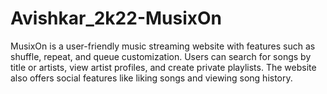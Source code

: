 # Avishkar_2k22-MusixOn
MusixOn is a user-friendly music streaming website with features such as shuffle, repeat, and queue customization. 
Users can search for songs by title or artists, view artist profiles, and create private playlists. The website also offers social 
features like liking songs and viewing song history.
